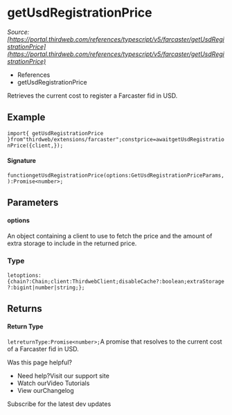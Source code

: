 # getUsdRegistrationPrice

*Source: [https://portal.thirdweb.com/references/typescript/v5/farcaster/getUsdRegistrationPrice](https://portal.thirdweb.com/references/typescript/v5/farcaster/getUsdRegistrationPrice)*

* References
* getUsdRegistrationPrice

Retrieves the current cost to register a Farcaster fid in USD.

## Example

`import{ getUsdRegistrationPrice }from"thirdweb/extensions/farcaster";constprice=awaitgetUsdRegistrationPrice({client,});`
#### Signature

`functiongetUsdRegistrationPrice(options:GetUsdRegistrationPriceParams,):Promise<number>;`
## Parameters

#### options

An object containing a client to use to fetch the price and the amount of extra storage to include in the returned price.

### Type

`letoptions:{chain?:Chain;client:ThirdwebClient;disableCache?:boolean;extraStorage?:bigint|number|string;};`
## Returns

#### Return Type

`letreturnType:Promise<number>;`A promise that resolves to the current cost of a Farcaster fid in USD.

Was this page helpful?

* Need help?Visit our support site
* Watch ourVideo Tutorials
* View ourChangelog

Subscribe for the latest dev updates

